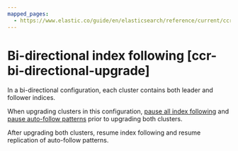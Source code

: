 ```yaml
---
mapped_pages:
  - https://www.elastic.co/guide/en/elasticsearch/reference/current/ccr-bi-directional-upgrade.html
---
```


# Bi-directional index following [ccr-bi-directional-upgrade]

In a bi-directional configuration, each cluster contains both leader and follower indices.

When upgrading clusters in this configuration, [pause all index following](ccr-pause-replication.md) and [pause auto-follow patterns](ccr-auto-follow-pause.md) prior to upgrading both clusters.

After upgrading both clusters, resume index following and resume replication of auto-follow patterns.

